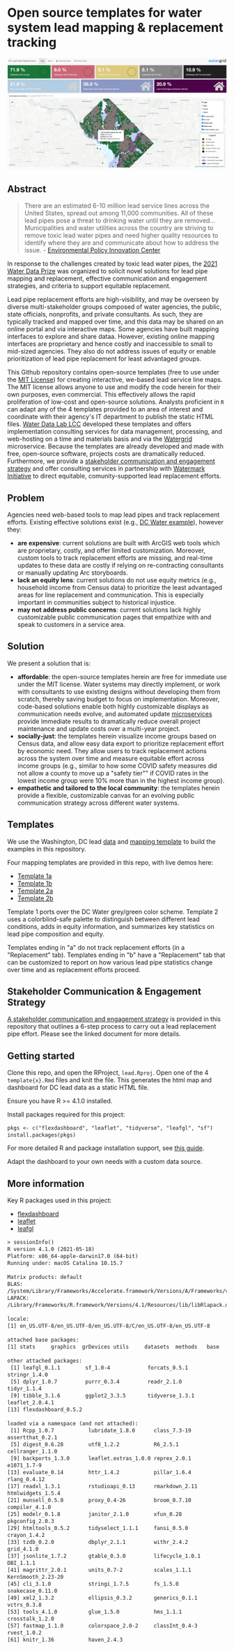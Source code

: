 # Open source templates for water system lead mapping & replacement tracking

![](example.png)

## Abstract 

> There are an estimated 6-10 million lead service lines across the United States, spread out among 11,000 communities. All of these lead pipes pose a threat to drinking water until they are removed... Municipalities and water utilities across the country are striving to remove toxic lead water pipes and need higher quality resources to identify where they are and communicate about how to address the issue. - [Environmental Policy Innovation Center](https://www.policyinnovation.org/)

In response to the challenges created by toxic lead water pipes, the [2021 Water Data Prize](https://www.waterdataprize.com/) was organized to solicit novel solutions for lead pipe mapping and replacement, effective communication and engagement strategies, and criteria to support equitable replacement. 

Lead pipe replacement efforts are high-visibility, and may be overseen by diverse multi-stakeholder groups composed of water agencies, the public, state officials, nonprofits, and private consultants. As such, they are typically tracked and mapped over time, and this data may be shared on an online portal and via interactive maps. Some agencies have built mapping interfaces to explore and share dataa. However, existing online mapping interfaces are proprietary and hence costly and inaccessible to small to mid-sized agencies. They also do not address issues of equity or enable prioritization of lead pipe replacement for least advantaged groups.

This Github repository contains open-source templates (free to use under the [MIT License](https://github.com/WaterDataLab/lead/blob/main/LICENSE)) for creating interactive, we-based lead service line maps. The MIT license allows anyone to use and modify the code herein for their own purposes, even commercial. This effectively allows the rapid proliferation of low-cost and open-source solutions. Analysts proficient in `R` can adapt any of the 4 templates provided to an area of interest and coordinate with their agency's IT department to publish the static HTML files. [Water Data Lab LCC](waterdatalab.com) developed these templates and offers implementation consulting services for data management, processing, and web-hosting on a time and materials basis and via the [Watergrid](watergrid.io) microservice. Because the templates are already developed and made with free, open-source software, projects costs are dramatically reduced. Furthermore, we provide a [stakeholder communication and engagement strategy](https://github.com/WaterDataLab/lead/blob/main/docs/lead_communication_strategy.pdf) and offer consulting services in partnership with [Watermark Initiative](http://watermarkinitiative.com/) to direct equitable, comunity-supported lead replacement efforts.  


## Problem

Agencies need web-based tools to map lead pipes and track replacement efforts. Existing effective solutions exist (e.g., [DC Water example](https://geo.dcwater.com/Lead/)), however they:  

- **are expensive**: current solutions are built with ArcGIS web tools which are proprietary, costly, and offer limited customization. Moreover, custom tools to track replacement efforts are missing, and real-time updates to these data are costly if relying on re-contracting consultants or manually updating Arc storyboards.   
- **lack an equity lens**: current solutions do not use equity metrics (e.g., household income from Census data) to prioritize the least advantaged areas for line replacement and communication. This is especially important in communities subject to historical injustice. 
- **may not address public concerns**: current solutions lack highly customizable public communication pages that empathize with and speak to customers in a service area.  


## Solution

We present a solution that is:  

- **affordable**: the open-source templates herein are free for immediate use under the MIT license. Water systems may directly implement, or work with consultants to use existing designs without developing them from scratch, thereby saving budget to focus on implementation. Moreover, code-based solutions enable both highly customizable displays as communication needs evolve, and automated update [microservices](watergrid.io) provide immediate results to dramatically reduce overall project maintenance and update costs over a multi-year project.    
- **socially-just**: the templates herein visualize income groups based on Census data, and allow easy data export to prioritize replacement effort by economic need. They allow users to track replacement actions across the system over time and measure equitable effort across income groups (e.g., similar to how some COVID safety measures did not allow a county to move up a "safety tier"" if COVID rates in the lowest income group were 10% more than in the highest income group). 
- **empathetic and tailored to the local community**: the templates herein provide a flexible, customizable canvas for an evolving public communication strategy across different water systems. 


## Templates

We use the Washington, DC lead [data](https://www.dcwater.com/service-line-materials-dashboard) and [mapping template](https://geo.dcwater.com/Lead/) to build the examples in this repository. 

Four mapping templates are provided in this repo, with live demos here:

- [Template 1a](https://watergrid.io/lead1a/)   
- [Template 1b](https://watergrid.io/lead1b/)   
- [Template 2a](https://watergrid.io/lead2a/)   
- [Template 2b](https://watergrid.io/lead2b/)   

Template 1 ports over the DC Water grey/green color scheme. Template 2 uses a colorblind-safe palette to distinguish between different lead conditions, adds in equity information, and summarizes key statistics on lead pipe composition and equity.

Templates ending in "a" do not track replacement efforts (in a "Replacement" tab). Templates ending in "b" have a "Replacement" tab that can be customized to report on how various lead pipe statistics change over time and as replacement efforts proceed.


## Stakeholder Communication & Engagement Strategy

[A stakeholder communication and engagement strategy](https://github.com/WaterDataLab/lead/blob/main/docs/lead_communication_strategy.pdf) is provided in this repository that outlines a 6-step process to carry out a lead replacement pipe effort. Please see the linked document for more details. 


## Getting started

Clone this repo, and open the RProject, `lead.Rproj`. Open one of the 4 `template{x}.Rmd` files and knit the file. This generates the html map and dashboard for DC lead data as a static HTML file.  

Ensure you have R >= 4.1.0 installed. 

Install packages required for this project:

```
pkgs <- c("flexdashboard", "leaflet", "tidyverse", "leafgl", "sf")
install.packages(pkgs)
```

For more detailed R and package installation support, see [this guide](https://www.r4wrds.com/intro/m_install_r). 

Adapt the dashboard to your own needs with a custom data source.


## More information

Key R packages used in this project:

- [flexdashboard](https://pkgs.rstudio.com/flexdashboard/index.html)  
- [leaflet](https://rstudio.github.io/leaflet/)  
- [leafgl](https://github.com/r-spatial/leafgl)  

```
> sessionInfo()
R version 4.1.0 (2021-05-18)
Platform: x86_64-apple-darwin17.0 (64-bit)
Running under: macOS Catalina 10.15.7

Matrix products: default
BLAS:   /System/Library/Frameworks/Accelerate.framework/Versions/A/Frameworks/vecLib.framework/Versions/A/libBLAS.dylib
LAPACK: /Library/Frameworks/R.framework/Versions/4.1/Resources/lib/libRlapack.dylib

locale:
[1] en_US.UTF-8/en_US.UTF-8/en_US.UTF-8/C/en_US.UTF-8/en_US.UTF-8

attached base packages:
[1] stats     graphics  grDevices utils     datasets  methods   base     

other attached packages:
 [1] leafgl_0.1.1        sf_1.0-4            forcats_0.5.1       stringr_1.4.0      
 [5] dplyr_1.0.7         purrr_0.3.4         readr_2.1.0         tidyr_1.1.4        
 [9] tibble_3.1.6        ggplot2_3.3.5       tidyverse_1.3.1     leaflet_2.0.4.1    
[13] flexdashboard_0.5.2

loaded via a namespace (and not attached):
 [1] Rcpp_1.0.7           lubridate_1.8.0      class_7.3-19         assertthat_0.2.1    
 [5] digest_0.6.28        utf8_1.2.2           R6_2.5.1             cellranger_1.1.0    
 [9] backports_1.3.0      leaflet.extras_1.0.0 reprex_2.0.1         e1071_1.7-9         
[13] evaluate_0.14        httr_1.4.2           pillar_1.6.4         rlang_0.4.12        
[17] readxl_1.3.1         rstudioapi_0.13      rmarkdown_2.11       htmlwidgets_1.5.4   
[21] munsell_0.5.0        proxy_0.4-26         broom_0.7.10         compiler_4.1.0      
[25] modelr_0.1.8         janitor_2.1.0        xfun_0.28            pkgconfig_2.0.3     
[29] htmltools_0.5.2      tidyselect_1.1.1     fansi_0.5.0          crayon_1.4.2        
[33] tzdb_0.2.0           dbplyr_2.1.1         withr_2.4.2          grid_4.1.0          
[37] jsonlite_1.7.2       gtable_0.3.0         lifecycle_1.0.1      DBI_1.1.1           
[41] magrittr_2.0.1       units_0.7-2          scales_1.1.1         KernSmooth_2.23-20  
[45] cli_3.1.0            stringi_1.7.5        fs_1.5.0             snakecase_0.11.0    
[49] xml2_1.3.2           ellipsis_0.3.2       generics_0.1.1       vctrs_0.3.8         
[53] tools_4.1.0          glue_1.5.0           hms_1.1.1            crosstalk_1.2.0     
[57] fastmap_1.1.0        colorspace_2.0-2     classInt_0.4-3       rvest_1.0.2         
[61] knitr_1.36           haven_2.4.3         
```
